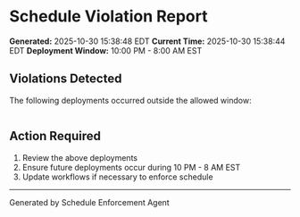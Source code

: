 # Schedule Violation Report

**Generated:** 2025-10-30 15:38:48 EDT
**Current Time:** 2025-10-30 15:38:44 EDT
**Deployment Window:** 10:00 PM - 8:00 AM EST

## Violations Detected

The following deployments occurred outside the allowed window:

```

```

## Action Required

1. Review the above deployments
2. Ensure future deployments occur during 10 PM - 8 AM EST
3. Update workflows if necessary to enforce schedule

---

Generated by Schedule Enforcement Agent
